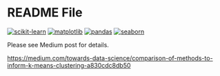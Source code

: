 # README File

[![scikit-learn](https://img.shields.io/badge/scikit_learn-0.24.1-blue.svg)](https://scikit-learn.org/stable/) [![matplotlib](https://img.shields.io/badge/matplotlib-3.3.4-blue.svg)](https://matplotlib.org/) [![pandas](https://img.shields.io/badge/pandas-1.2.1-blue.svg)](https://pandas.pydata.org/) [![seaborn](https://img.shields.io/badge/seaborn-0.11.1-blue.svg)](https://seaborn.pydata.org/)

Please see Medium post for details.

https://medium.com/towards-data-science/comparison-of-methods-to-inform-k-means-clustering-a830cdc8db50
